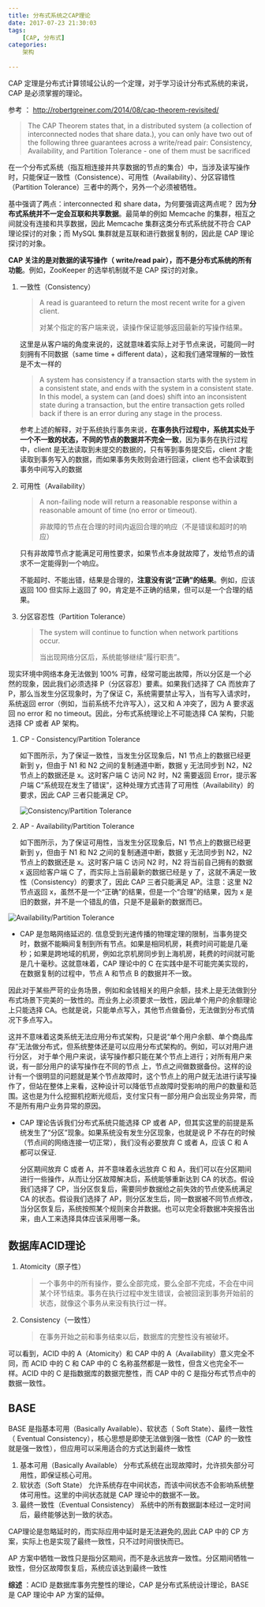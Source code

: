 ```yaml
---
title: 分布式系统之CAP理论
date: 2017-07-23 21:30:03
tags:
	[CAP, 分布式]
categories:
	架构
  
---
```






CAP 定理是分布式计算领域公认的一个定理，对于学习设计分布式系统的来说，CAP 是必须掌握的理论。



参考 ： http://robertgreiner.com/2014/08/cap-theorem-revisited/

>  The CAP Theorem states that, in a distributed system (a collection of interconnected nodes that share data.), you can only have two out of the following three guarantees across a write/read pair: Consistency, Availability, and Partition Tolerance - one of them must be sacrificed

在一个分布式系统（指互相连接并共享数据的节点的集合）中，当涉及读写操作时，只能保证一致性（Consistence）、可用性（Availability）、分区容错性（Partition Tolerance）三者中的两个，另外一个必须被牺牲。

基中强调了两点：interconnected 和 share data，为何要强调这两点呢？ 因为**分布式系统并不一定会互联和共享数据**。最简单的例如 Memcache 的集群，相互之间就没有连接和共享数据，因此 Memcache 集群这类分布式系统就不符合 CAP 理论探讨的对象；而 MySQL 集群就是互联和进行数据复制的，因此是 CAP 理论探讨的对象。

**CAP 关注的是对数据的读写操作（ write/read pair），而不是分布式系统的所有功能**。例如，ZooKeeper 的选举机制就不是 CAP 探讨的对象。



1. 一致性（Consistency）

   > A read is guaranteed to return the most recent write for a given client.
   >
   > 对某个指定的客户端来说，读操作保证能够返回最新的写操作结果。

   这里是从客户端的角度来说的，这就意味着实际上对于节点来说，可能同一时刻拥有不同数据（same time + different data），这和我们通常理解的一致性是不太一样的

   > A system has consistency if a transaction starts with the system in a consistent state, and ends with the system in a consistent state. In this model, a system can (and does) shift into an inconsistent state during a transaction, but the entire transaction gets rolled back if there is an error during any stage in the process.

   参考上述的解释，对于系统执行事务来说，**在事务执行过程中，系统其实处于一个不一致的状态，不同的节点的数据并不完全一致**，因为事务在执行过程中，client 是无法读取到未提交的数据的，只有等到事务提交后，client 才能读取到事务写入的数据，而如果事务失败则会进行回滚，client 也不会读取到事务中间写入的数据

2. 可用性（Availability）

   > A non-failing node will return a reasonable response within a reasonable amount of time (no error or timeout).
   >
   > 非故障的节点在合理的时间内返回合理的响应（不是错误和超时的响应）
   >

   只有非故障节点才能满足可用性要求，如果节点本身就故障了，发给节点的请求不一定能得到一个响应。

   不能超时、不能出错，结果是合理的，**注意没有说“正确”的结果**。例如，应该返回 100 但实际上返回了 90，肯定是不正确的结果，但可以是一个合理的结果。

3. 分区容忍性（Partition Tolerance）

   > The system will continue to function when network partitions occur.
   >
   > 当出现网络分区后，系统能够继续“履行职责”。

   

现实环境中网络本身无法做到 100% 可靠，经常可能出故障，所以分区是一个必然的现象，因此我们必须选择 P（分区容忍）要素。如果我们选择了 CA 而放弃了 P，那么当发生分区现象时，为了保证 C，系统需要禁止写入，当有写入请求时，系统返回 error（例如，当前系统不允许写入），这又和 A 冲突了，因为 A 要求返回 no error 和 no timeout。因此，分布式系统理论上不可能选择 CA 架构，只能选择 CP 或者 AP 架构。

1. CP - Consistency/Partition Tolerance

   如下图所示，为了保证一致性，当发生分区现象后，N1 节点上的数据已经更新到 y，但由于 N1 和 N2 之间的复制通道中断，数据 y 无法同步到 N2，N2 节点上的数据还是 x。这时客户端 C 访问 N2 时，N2 需要返回 Error，提示客户端 C“系统现在发生了错误”，这种处理方式违背了可用性（Availability）的要求，因此 CAP 三者只能满足 CP。

   ![Consistency/Partition Tolerance](http://robertgreiner.com/uploads/images/2014/CAP-CP-full.png)



2. AP - Availability/Partition Tolerance

   如下图所示，为了保证可用性，当发生分区现象后，N1 节点上的数据已经更新到 y，但由于 N1 和 N2 之间的复制通道中断，数据 y 无法同步到 N2，N2 节点上的数据还是 x。这时客户端 C 访问 N2 时，N2 将当前自己拥有的数据 x 返回给客户端 C 了，而实际上当前最新的数据已经是 y 了，这就不满足一致性（Consistency）的要求了，因此 CAP 三者只能满足 AP。注意：这里 N2 节点返回 x，虽然不是一个“正确”的结果，但是一个“合理”的结果，因为 x 是旧的数据，并不是一个错乱的值，只是不是最新的数据而已。

![Availability/Partition Tolerance](http://robertgreiner.com/uploads/images/2014/CAP-AP-full.png)





- CAP 是忽略网络延迟的. 信息受到光速传播的物理定理的限制，当事务提交时，数据不能瞬间复制到所有节点。如果是相同机房，耗费时间可能是几毫秒；如果是跨地域的机房，例如北京机房同步到上海机房，耗费的时间就可能是几十毫秒。这就意味着，CAP 理论中的 C 在实践中是不可能完美实现的，在数据复制的过程中，节点 A 和节点 B 的数据并不一致。

因此对于某些严苛的业务场景，例如和金钱相关的用户余额，技术上是无法做到分布式场景下完美的一致性的。而业务上必须要求一致性，因此单个用户的余额理论上只能选择 CA。也就是说，只能单点写入，其他节点做备份，无法做到分布式情况下多点写入。

这并不意味着这类系统无法应用分布式架构，只是说“单个用户余额、单个商品库存”无法做分布式，但系统整体还是可以应用分布式架构的。例如，可以对用户进行分区， 对于单个用户来说，读写操作都只能在某个节点上进行；对所有用户来说，有一部分用户的读写操作在不同的节点 上，节点之间做数据备份。这样的设计有一个很明显的问题就是某个节点故障时，这个节点上的用户就无法进行读写操作了，但站在整体上来看，这种设计可以降低节点故障时受影响的用户的数量和范围。这也是为什么挖掘机挖断光缆后，支付宝只有一部分用户会出现业务异常，而不是所有用户业务异常的原因。



- CAP 理论告诉我们分布式系统只能选择 CP 或者 AP，但其实这里的前提是系统发生了“分区”现象。如果系统没有发生分区现象，也就是说 P 不存在的时候（节点间的网络连接一切正常），我们没有必要放弃 C 或者 A，应该 C 和 A 都可以保证.

  分区期间放弃 C 或者 A，并不意味着永远放弃 C 和 A，我们可以在分区期间进行一些操作，从而让分区故障解决后，系统能够重新达到 CA 的状态。假设我们选择了 CP，当分区恢复后，需要同步数据给之前失效的节点使系统满足 CA 的状态。假设我们选择了 AP，则分区发生后，同一数据被不同节点修改，当分区恢复后，系统按照某个规则来合并数据。也可以完全将数据冲突报告出来，由人工来选择具体应该采用哪一条。





## 数据库ACID理论

1. Atomicity（原子性）

   > 一个事务中的所有操作，要么全部完成，要么全部不完成，不会在中间某个环节结束。事务在执行过程中发生错误，会被回滚到事务开始前的状态，就像这个事务从来没有执行过一样。

2. Consistency（一致性）

   > 在事务开始之前和事务结束以后，数据库的完整性没有被破坏。 

可以看到，ACID 中的 A（Atomicity）和 CAP 中的 A（Availability）意义完全不同，而 ACID 中的 C 和 CAP 中的 C 名称虽然都是一致性，但含义也完全不一样。ACID 中的 C 是指数据库的数据完整性，而 CAP 中的 C 是指分布式节点中的数据一致性。



## BASE

BASE 是指基本可用（Basically Available）、软状态（ Soft State）、最终一致性（ Eventual Consistency），核心思想是即使无法做到强一致性（CAP 的一致性就是强一致性），但应用可以采用适合的方式达到最终一致性

1. 基本可用（Basically Available）
   分布式系统在出现故障时，允许损失部分可用性，即保证核心可用。
2. 软状态（Soft State）
   允许系统存在中间状态，而该中间状态不会影响系统整体可用性。这里的中间状态就是 CAP 理论中的数据不一致。
3. 最终一致性（Eventual Consistency）
   系统中的所有数据副本经过一定时间后，最终能够达到一致的状态。

CAP理论是忽略延时的，而实际应用中延时是无法避免的,因此 CAP 中的 CP 方案，实际上也是实现了最终一致性，只不过时间很快而已。

AP 方案中牺牲一致性只是指分区期间，而不是永远放弃一致性。分区期间牺牲一致性，但分区故障恢复后，系统应该达到最终一致性

**综述** ：ACID 是数据库事务完整性的理论，CAP 是分布式系统设计理论，BASE 是 CAP 理论中 AP 方案的延伸。

